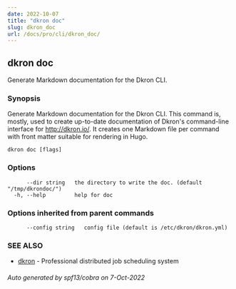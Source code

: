 ```yaml
---
date: 2022-10-07
title: "dkron doc"
slug: dkron_doc
url: /docs/pro/cli/dkron_doc/
---
```

## dkron doc

Generate Markdown documentation for the Dkron CLI.

### Synopsis

Generate Markdown documentation for the Dkron CLI.
This command is, mostly, used to create up-to-date documentation
of Dkron's command-line interface for http://dkron.io/.
It creates one Markdown file per command with front matter suitable
for rendering in Hugo.

```
dkron doc [flags]
```

### Options

```
      --dir string   the directory to write the doc. (default "/tmp/dkrondoc/")
  -h, --help         help for doc
```

### Options inherited from parent commands

```
      --config string   config file (default is /etc/dkron/dkron.yml)
```

### SEE ALSO

* [dkron](/docs/pro/cli/dkron/)	 - Professional distributed job scheduling system

###### Auto generated by spf13/cobra on 7-Oct-2022
